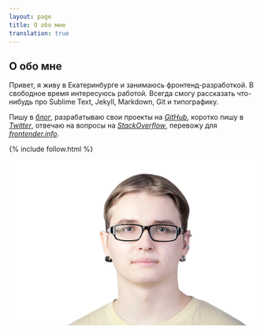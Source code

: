 ```yaml
---
layout: page
title: О обо мне
translation: true
---
```



О обо мне
------------------------------------------------------------


Привет, я живу в Екатеринбурге и занимаюсь фронтенд-разработкой. В свободное
время интересуюсь работой. Всегда смогу рассказать что-нибудь про Sublime
Text, Jekyll, Markdown, Git и типографику.

Пишу в [*блог*][0], разрабатываю свои проекты на [*GitHub*][1], коротко пишу в [*Twitter*][2], отвечаю на вопросы на [*StackOverflow*][3], перевожу для [*frontender.info*][4].

{% include follow.html %}

![Владимир Старков][5]

[0]: /
[1]: http://github.com/matmuchrapna
[2]: http://twitter.com/matmuchrapna
[3]: http://stackoverflow.com/users/1057730/vladimir-starkov
[4]: http://frontender.info/
[5]: ../img/vladimir-starkov.jpg